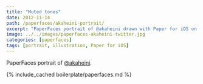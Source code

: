 ```yaml
---
title: "Muted tones"
date: 2012-11-14
path: /paperfaces/akaheini-portrait/
excerpt: "PaperFaces portrait of @akaheini drawn with Paper for iOS on an iPad."
image: ../../images/paperfaces-akaheini-twitter.jpg
categories: [paperfaces]
tags: [portrait, illustration, Paper for iOS]
---
```


PaperFaces portrait of [@akaheini](https://twitter.com/akaheini).

{% include_cached boilerplate/paperfaces.md %}
